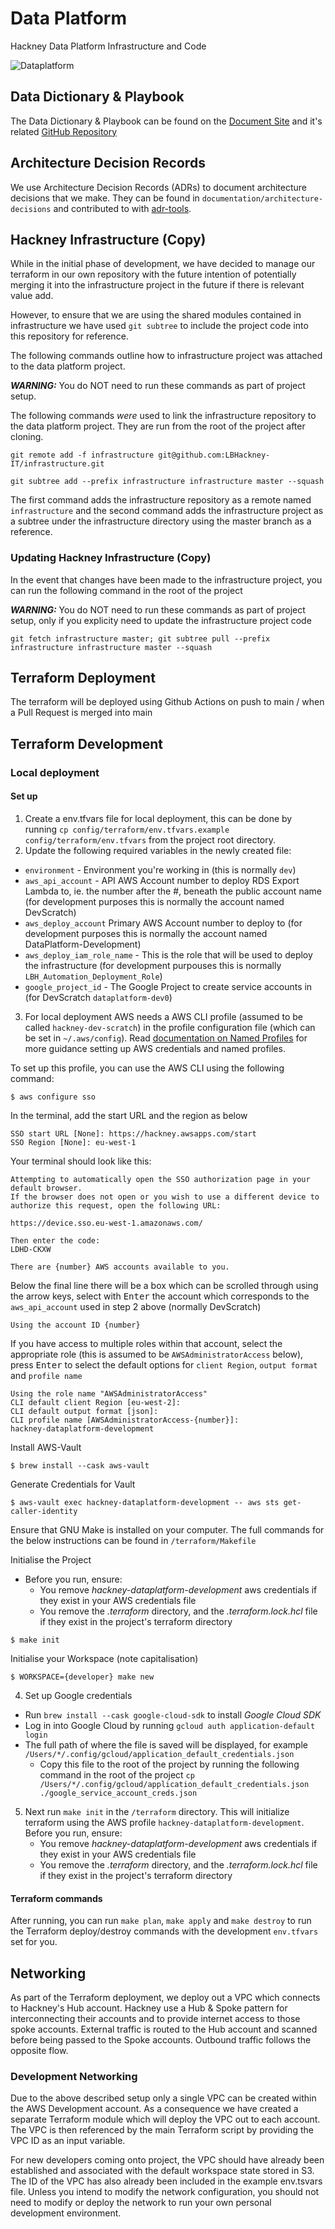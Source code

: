 # Data Platform

Hackney Data Platform Infrastructure and Code

![Dataplatform](https://user-images.githubusercontent.com/8051117/118786691-fd9eb880-b889-11eb-97cc-e0b5fbf56d6b.jpg)


## Data Dictionary & Playbook

The Data Dictionary & Playbook can be found on the [Document Site](http://playbook.hackney.gov.uk/Data-Platform-Playbook/) and it's related [GitHub Repository](https://github.com/LBHackney-IT/Data-Platform-Playbook/)

## Architecture Decision Records

We use Architecture Decision Records (ADRs) to document architecture decisions that we make. They can be found in
`documentation/architecture-decisions` and contributed to with [adr-tools](https://github.com/npryce/adr-tools).

## Hackney Infrastructure (Copy)

While in the initial phase of development, we have decided to manage our terraform in our own repository with the
future intention of potentially merging it into the infrastructure project in the future if there is relevant value add.

However, to ensure that we are using the shared modules contained in infrastructure we have used `git subtree` to include
the project code into this repository for reference.

The following commands outline how to infrastructure project was attached to the data platform project.

***WARNING:*** You do NOT need to run these commands as part of project setup.

The following commands *were* used to link the infrastructure repository to the data platform project. They are run from the root of the project after cloning.

`git remote add -f infrastructure git@github.com:LBHackney-IT/infrastructure.git`

`git subtree add --prefix infrastructure infrastructure master --squash`

The first command adds the infrastructure repository as a remote named `infrastructure` and the second command adds the infrastructure project as a subtree under the infrastructure directory using the master branch as a reference.

### Updating Hackney Infrastructure (Copy)

In the event that changes have been made to the infrastructure project, you can run the following command in the root of the project

***WARNING:*** You do NOT need to run these commands as part of project setup, only if you explicity need to update the infrastructure project code

`git fetch infrastructure master; git subtree pull --prefix infrastructure infrastructure master --squash`

## Terraform Deployment

The terraform will be deployed using Github Actions on push to main / when a Pull Request is merged into main

## Terraform Development

### Local deployment

#### Set up

1. Create a env.tfvars file for local deployment, this can be done by running `cp config/terraform/env.tfvars.example config/terraform/env.tfvars` from the project root directory.
2. Update the following required variables in the newly created file:

- `environment` - Environment you're working in (this is normally `dev`)
- `aws_api_account` - API AWS Account number to deploy RDS Export Lambda to, ie. the number after the #, beneath the public account name (for development purposes this is normally the account named DevScratch)
- `aws_deploy_account` Primary AWS Account number to deploy to (for development purposes this is normally the account named DataPlatform-Development)
- `aws_deploy_iam_role_name` - This is the role that will be used to deploy the infrastructure (for development purpouses this is normally `LBH_Automation_Deployment_Role`)
- `google_project_id` - The Google Project to create service accounts in (for DevScratch `dataplatform-dev0`)

3. For local deployment AWS needs a AWS CLI profile (assumed to be called `hackney-dev-scratch`) in the profile configuration file (which can be set in `~/.aws/config`). Read [documentation on Named Profiles](https://docs.aws.amazon.com/cli/latest/userguide/cli-configure-profiles.html) for more guidance setting up AWS credentials and named profiles.

To set up this profile, you can use the AWS CLI using the following command:

```
$ aws configure sso
```

In the terminal, add the start URL and the region as below

```
SSO start URL [None]: https://hackney.awsapps.com/start
SSO Region [None]: eu-west-1
```

Your terminal should look like this:

```
Attempting to automatically open the SSO authorization page in your default browser.
If the browser does not open or you wish to use a different device to authorize this request, open the following URL:

https://device.sso.eu-west-1.amazonaws.com/

Then enter the code:
LDHD-CKXW

There are {number} AWS accounts available to you.
```

Below the final line there will be a box which can be scrolled through using the arrow keys, select with <kbd>Enter</kbd> the account which corresponds to the `aws_api_account` used in step 2 above (normally DevScratch)

```
Using the account ID {number}
```

If you have access to multiple roles within that account, select the appropriate role (this is assumed to be `AWSAdministratorAccess` below), press <kbd>Enter</kbd> to select the default options for `client Region`, `output format` and `profile name`

```
Using the role name "AWSAdministratorAccess"
CLI default client Region [eu-west-2]:
CLI default output format [json]:
CLI profile name [AWSAdministratorAccess-{number}]:
hackney-dataplatform-development
```

Install AWS-Vault

```
$ brew install --cask aws-vault
```

Generate Credentials for Vault

```
$ aws-vault exec hackney-dataplatform-development -- aws sts get-caller-identity
```

Ensure that GNU Make is installed on your computer. The full commands for the below instructions can be found in `/terraform/Makefile`

Initialise the Project

- Before you run, ensure:
  - You remove _hackney-dataplatform-development_ aws credentials if they exist in your AWS credentials file
  - You remove the _.terraform_ directory, and the _.terraform.lock.hcl_ file if they exist in the project's terraform directory

```
$ make init
```

Initialise your Workspace (note capitalisation)

```
$ WORKSPACE={developer} make new
```

4. Set up Google credentials

- Run `brew install --cask google-cloud-sdk` to install _Google Cloud SDK_
- Log in into Google Cloud by running `gcloud auth application-default login`
- The full path of where the file is saved will be displayed, for example `/Users/*/.config/gcloud/application_default_credentials.json`
  - Copy this file to the root of the project by running the following command in the root of the project `cp /Users/*/.config/gcloud/application_default_credentials.json ./google_service_account_creds.json`

5. Next run `make init` in the `/terraform` directory.
   This will initialize terraform using the AWS profile `hackney-dataplatform-development`. Before you run, ensure:
   - You remove _hackney-dataplatform-development_ aws credentials if they exist in your AWS credentials file
   - You remove the _.terraform_ directory, and the _.terraform.lock.hcl_ file if they exist in the project's terraform directory

#### Terraform commands

After running, you can run `make plan`, `make apply` and `make destroy` to run the Terraform deploy/destroy commands with the development `env.tfvars` set for you.


## Networking

As part of the Terraform deployment, we deploy out a VPC which connects to Hackney's Hub account. Hackney use a Hub &
Spoke pattern for interconnecting their accounts and to provide internet access to those spoke accounts. External
traffic is routed to the Hub account and scanned before being passed to the Spoke accounts. Outbound traffic follows the
opposite flow.

### Development Networking

Due to the above described setup only a single VPC can be created within the AWS Development account. As a consequence
we have created a separate Terraform module which will deploy the VPC out to each account. The VPC is then referenced
by the main Terraform script by providing the VPC ID as an input variable.

For new developers coming onto project, the VPC should have already been established and associated with the default
workspace state stored in S3. The ID of the VPC has also already been included in the example env.tsvars file. Unless
you intend to modify the network configuration, you should not need to modify or deploy the network to run your own
personal development environment.
